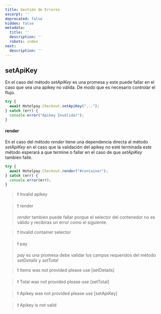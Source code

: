 ```yaml
---
title: Gestión de Errores
excerpt: ''
deprecated: false
hidden: false
metadata:
  title: ''
  description: ''
  robots: index
next:
  description: ''
---
```

## setApiKey

En el caso del método *setApiKey* es una promesa y este puede fallar en el caso que sea una apikey no válida. De modo que es necesario controlar el flujo.

```js JavaScript
try {
  await Hotelpay.Checkout.setApiKey("...");
} catch (err) {
  console.error("Apikey Inválida!");
}
```

<h4>render</h4>

En el caso del método *render* tiene una dependencia directa al método *setApiKey* en el caso que la validación del apikey no esté terminada este método esperará a que termine o fallar en el caso de que *setApiKey* también fallé.

```js JavaScript
try {
  await Hotelpay.Checkout.render("#container");
} catch (err) {
  console.error(err);
}
```

> ❗️ Invalid apikey

> ❗️ render
>
> *render* tambien puede fallar porque el selector del contenedor no es válido y recibiras un error como el siguiente.

> ❗️ Invalid container selector

> ❗️ pay
>
> *pay* es una promesa debe validar los campos requeridos del método *setDetails* y *setTotal*

> ❗️ Items was not provided please use [setDetails]

> ❗️ Total was not provided please use [setTotal]

> ❗️ Apikey was not provided please use [setApiKey]

> ❗️ Apikey is not valid